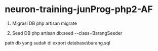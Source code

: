 # neuron-training-junProg-php2-AF
 
1. Migrasi DB
php artisan migrate

2. Seed DB
php artisan db:seed --class=BarangSeeder

path db yang sudah di export
database\barang.sql